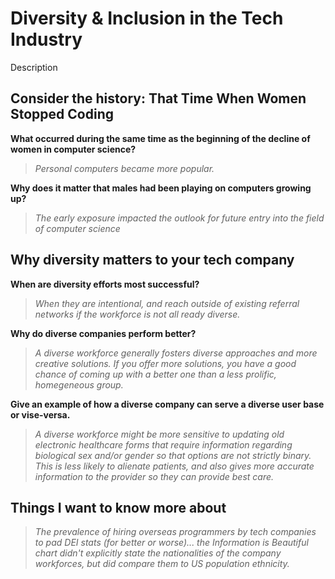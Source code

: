 # Diversity & Inclusion in the Tech Industry

Description

## Consider the history: That Time When Women Stopped Coding

**What occurred during the same time as the beginning of the decline of women in computer science?**

>*Personal computers became more popular.*

**Why does it matter that males had been playing on computers growing up?**

>*The early exposure impacted the outlook for future entry into the field of computer science*

## Why diversity matters to your tech company

**When are diversity efforts most successful?**

>*When they are intentional, and reach outside of existing referral networks if the workforce is not all ready diverse.*

**Why do diverse companies perform better?**

>*A diverse workforce generally fosters diverse approaches and more creative solutions. If you offer more solutions, you have a good chance of coming up with a better one than a less prolific, homegeneous group.*

**Give an example of how a diverse company can serve a diverse user base or vise-versa.**

>*A diverse workforce might be more sensitive to updating old electronic healthcare forms that require information regarding biological sex and/or gender so that options are not strictly binary. This is less likely to alienate patients, and also gives more accurate information to the provider so they can provide best care.*

## Things I want to know more about

>*The prevalence of hiring overseas programmers by tech companies to pad DEI stats (for better or worse)... the Information is Beautiful chart didn't explicitly state the nationalities of the company workforces, but did compare them to US population ethnicity.*
